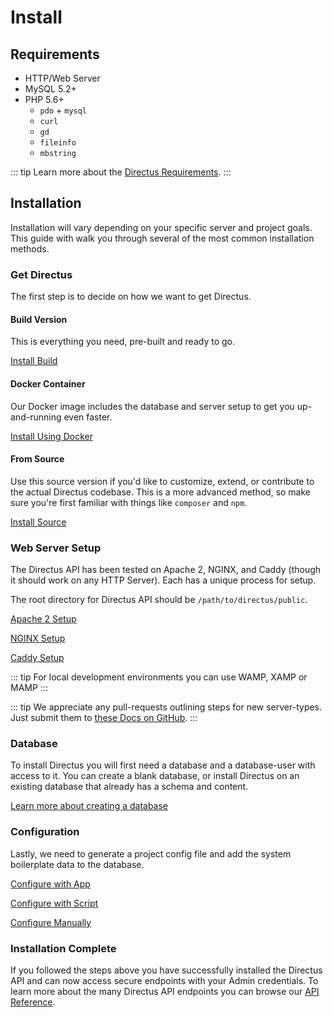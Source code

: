 # Install

## Requirements

* HTTP/Web Server
* MySQL 5.2+
* PHP 5.6+
    * `pdo` + `mysql`
    * `curl`
    * `gd`
    * `fileinfo`
    * `mbstring`

::: tip
Learn more about the [Directus Requirements](./requirements.md).
:::

## Installation

Installation will vary depending on your specific server and project goals. This guide with walk you through several of the most common installation methods.

### Get Directus

The first step is to decide on how we want to get Directus.

#### Build Version

This is everything you need, pre-built and ready to go.

[Install Build](./installing-build.md)

#### Docker Container

Our Docker image includes the database and server setup to get you up-and-running even faster.

[Install Using Docker](https://github.com/directus/directus-docker)

#### From Source

Use this source version if you'd like to customize, extend, or contribute to the actual Directus codebase. This is a more advanced method, so make sure you're first familiar with things like `composer` and `npm`.

[Install Source](./installing-source.md)

### Web Server Setup

The Directus API has been tested on Apache 2, NGINX, and Caddy (though it should work on any HTTP Server). Each has a unique process for setup.

The root directory for Directus API should be `/path/to/directus/public`.

[Apache 2 Setup](./configure-apache.md)

[NGINX Setup](./configure-nginx.md)

[Caddy Setup](./configure-caddy.md)

::: tip
For local development environments you can use WAMP, XAMP or MAMP
:::

::: tip
We appreciate any pull-requests outlining steps for new server-types. Just submit them to [these Docs on GitHub](https://github.com/directus/docs).
:::

### Database

To install Directus you will first need a database and a database-user with access to it. You can create a blank database, or install Directus on an existing database that already has a schema and content.

[Learn more about creating a database](./creating-a-database.md)

### Configuration

Lastly, we need to generate a project config file and add the system boilerplate data to the database.

[Configure with App](./configure-with-app.md)

[Configure with Script](./configure-with-script.md)

[Configure Manually](./configure-manually.md)

### Installation Complete

If you followed the steps above you have successfully installed the Directus API and can now access secure endpoints with your Admin credentials. To learn more about the many Directus API endpoints you can browse our [API Reference](/api/reference.md).

